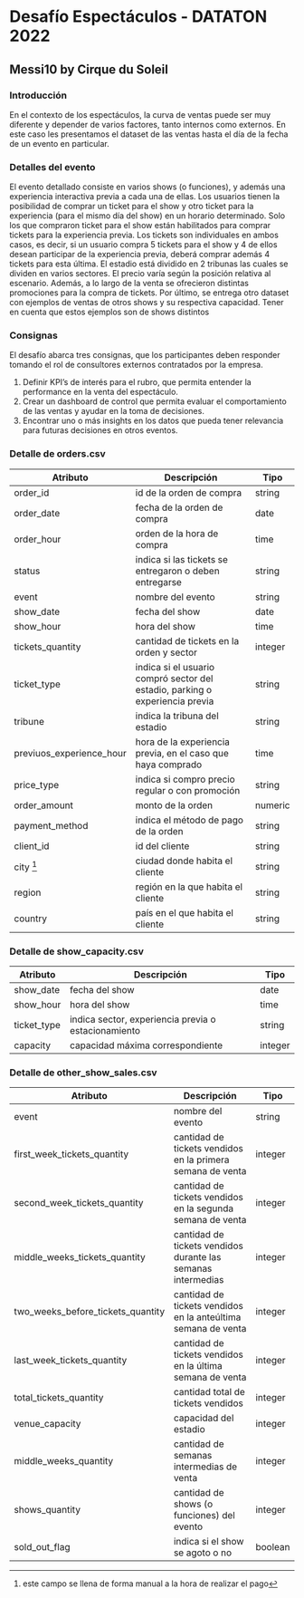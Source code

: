 # Desafío Espectáculos - DATATON 2022
## Messi10 by Cirque du Soleil

### Introducción
En el contexto de los espectáculos, la curva de ventas puede ser muy diferente y depender
de varios factores, tanto internos como externos. En este caso les presentamos el dataset de
las ventas hasta el día de la fecha de un evento en particular.

### Detalles del evento
El evento detallado consiste en varios shows (o funciones), y además una experiencia
interactiva previa a cada una de ellas.
Los usuarios tienen la posibilidad de comprar un ticket para el show y otro ticket para la
experiencia (para el mismo día del show) en un horario determinado. Solo los que compraron
ticket para el show están habilitados para comprar tickets para la experiencia previa. Los
tickets son individuales en ambos casos, es decir, si un usuario compra 5 tickets para el show
y 4 de ellos desean participar de la experiencia previa, deberá comprar además 4 tickets para
esta última.
El estadio está dividido en 2 tribunas las cuales se dividen en varios sectores. El precio varía
según la posición relativa al escenario. Además, a lo largo de la venta se ofrecieron distintas
promociones para la compra de tickets.
Por último, se entrega otro dataset con ejemplos de ventas de otros shows y su respectiva
capacidad. Tener en cuenta que estos ejemplos son de shows distintos

### Consignas
El desafío abarca tres consignas, que los participantes deben responder tomando el rol de
consultores externos contratados por la empresa.

1. Definir KPI’s de interés para el rubro, que permita entender la performance en la venta
del espectáculo.
2. Crear un dashboard de control que permita evaluar el comportamiento de las ventas y
ayudar en la toma de decisiones.
3. Encontrar uno o más insights en los datos que pueda tener relevancia para futuras
decisiones en otros eventos.
### Detalle de orders.csv

|Atributo|Descripción|Tipo|
| -- | -- | -- |
|order_id|id de la orden de compra|string|
|order_date |fecha de la orden de compra |date|
|order_hour |orden de la hora de compra |time|
|status |indica si las tickets se entregaron o deben entregarse |string|
|event |nombre del evento |string|
|show_date |fecha del show |date|
|show_hour |hora del show |time|
|tickets_quantity |cantidad de tickets en la orden y sector |integer|
|ticket_type |indica si el usuario compró sector del estadio, parking o experiencia previa|string
|tribune |indica la tribuna del estadio |string|
|previuos_experience_hour |hora de la experiencia previa, en el caso que haya comprado|time|
|price_type |indica si compro precio regular o con promoción |string|
|order_amount |monto de la orden |numeric|
|payment_method |indica el método de pago de la orden |string|
|client_id |id del cliente |string|
|city [^1]|ciudad donde habita el cliente |string|
|region |región en la que habita el cliente |string|
|country |país en el que habita el cliente |string|

[^1]: este campo se llena de forma manual a la hora de realizar el pago

  
### Detalle de show_capacity.csv

|Atributo |Descripción |Tipo|
| -- | -- | -- |
|show_date |fecha del show |date|
|show_hour |hora del show |time|
|ticket_type|indica sector, experiencia previa o estacionamiento|string|
|capacity |capacidad máxima correspondiente |integer|


### Detalle de other_show_sales.csv

|Atributo |Descripción |Tipo|
| -- | -- | -- |
|event |nombre del evento |string|
|first_week_tickets_quantity|cantidad de tickets vendidos en la primera semana de venta|integer|
|second_week_tickets_quantity|cantidad de tickets vendidos en la segunda semana de venta|integer|
|middle_weeks_tickets_quantity |cantidad de tickets vendidos durante las semanas intermedias|integer|
|two_weeks_before_tickets_quantity |cantidad de tickets vendidos en la anteúltima semana de venta|integer|
|last_week_tickets_quantity |cantidad de tickets vendidos en la última semana de venta|integer|
|total_tickets_quantity |cantidad total de tickets vendidos |integer|
|venue_capacity |capacidad del estadio |integer|
|middle_weeks_quantity |cantidad de semanas intermedias de venta |integer|
|shows_quantity |cantidad de shows (o funciones) del evento |integer|
|sold_out_flag |indica si el show se agoto o no |boolean|

